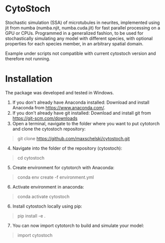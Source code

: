 # CytoStoch
Stochastic simulation (SSA) of microtubules in neurites, implemented using jit from numba (numba.njit, numba.cuda.jit) for fast parallel processing on a GPU or CPUs. 
Programmed in a generalized fashion, to be used for stochastically simulating any model with different species, with optional properties for each species member, in an arbitrary spatial domain. 

Example under scripts not compatible with current cytostoch version and therefore not running.

# Installation

The package was developed and tested in Windows.
<br/>
1. If you don't already have Anaconda installed: Download and install Anaconda from https://www.anaconda.com/.
2. If you don't already have git installed: Download and install git from https://git-scm.com/downloads
3. Open a terminal, navigate to the folder where you want to put cytotorch and clone the cytostoch repository:
> git clone https://github.com/maxschelski/cytostoch.git
4. Navigate into the folder of the repository (cytostoch):
> cd cytostoch
5. Create environment for cytotorch with Anaconda:
> conda env create -f environment.yml
6. Activate environment in anaconda:
> conda activate cytostoch
6. Install cytostoch locally using pip:
> pip install -e .
7. You can now import cytotorch to build and simulate your model:
> import cytostoch
